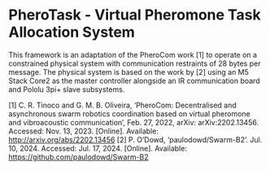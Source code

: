 # PheroTask - Virtual Pheromone Task Allocation System
This framework is an adaptation of the PheroCom work [1] to operate on a constrained physical system with communication restraints of 28 bytes per message. The physical system is based on the work by [2] using an M5 Stack Core2 as the master controller alongside an IR communication board and Pololu 3pi+ slave subsystems.





[1] C. R. Tinoco and G. M. B. Oliveira, ‘PheroCom: Decentralised and asynchronous swarm robotics coordination based on virtual pheromone and vibroacoustic communication’, Feb. 27, 2022, arXiv: arXiv:2202.13456. Accessed: Nov. 13, 2023. [Online]. Available: http://arxiv.org/abs/2202.13456
[2] P. O’Dowd, ‘paulodowd/Swarm-B2’. Jul. 10, 2024. Accessed: Jul. 17, 2024. [Online]. Available: https://github.com/paulodowd/Swarm-B2


